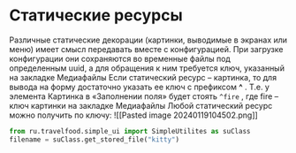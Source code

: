 # Статические ресурсы

Различные статические декорации (картинки, выводимые в экранах или меню) имеет смысл передавать вместе с конфигурацией. При загрузке конфигурации они сохраняются во временные файлы под определенным uuid, а для обращения к ним требуется ключ, указанный на закладке Медиафайлы Если статический ресурс – картинка, то для вывода на форму достаточно указать ее ключ c префиксом **^** . Т.е. у элемента Картинка в «Заполнении поля» будет стоять `^fire` , где fire – ключ картинки на закладке Медиафайлы Любой статический ресурс можно получить по ключу:
![[Pasted image 20240119104502.png]]
```python
from ru.travelfood.simple_ui import SimpleUtilites as suClass
filename = suClass.get_stored_file("kitty")
```
